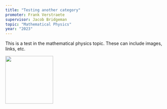 ```yaml
---
title: "Testing another category"
promoter: Frank Verstraete
supervisor: Jacob Bridgeman
topic: "Mathematical Physics"
year: "2023"
---
```


This is a test in the mathematical physics topic. These can include images, links, etc.

<img alt="" src="{{ site.url }}{{ site.baseurl }}/images/thesis/mathematical_physics/F.png" style="height:150px;">
